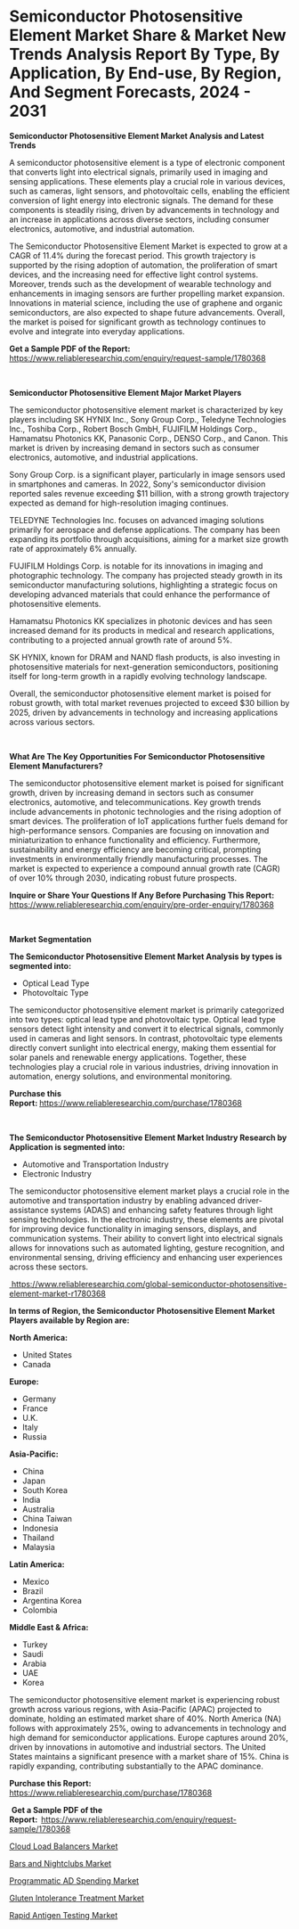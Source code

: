 <p><h1>Semiconductor Photosensitive Element Market Share & Market New Trends Analysis Report By Type, By Application, By End-use, By Region, And Segment Forecasts, 2024 - 2031</h1></p><p><strong>Semiconductor Photosensitive Element Market Analysis and Latest Trends</strong></p>
<p><p>A semiconductor photosensitive element is a type of electronic component that converts light into electrical signals, primarily used in imaging and sensing applications. These elements play a crucial role in various devices, such as cameras, light sensors, and photovoltaic cells, enabling the efficient conversion of light energy into electronic signals. The demand for these components is steadily rising, driven by advancements in technology and an increase in applications across diverse sectors, including consumer electronics, automotive, and industrial automation.</p><p>The Semiconductor Photosensitive Element Market is expected to grow at a CAGR of 11.4% during the forecast period. This growth trajectory is supported by the rising adoption of automation, the proliferation of smart devices, and the increasing need for effective light control systems. Moreover, trends such as the development of wearable technology and enhancements in imaging sensors are further propelling market expansion. Innovations in material science, including the use of graphene and organic semiconductors, are also expected to shape future advancements. Overall, the market is poised for significant growth as technology continues to evolve and integrate into everyday applications.</p></p>
<p><strong>Get a Sample PDF of the Report:&nbsp;</strong> <a href="https://www.reliableresearchiq.com/enquiry/request-sample/1780368?utm_campaign=1159&utm_medium=2&utm_source=Github&utm_content=ia&utm_term=19122024&utm_id=semiconductor-photosensitive-element">https://www.reliableresearchiq.com/enquiry/request-sample/1780368</a></p>
<p>&nbsp;</p>
<p><strong>Semiconductor Photosensitive Element Major Market Players</strong></p>
<p><p>The semiconductor photosensitive element market is characterized by key players including SK HYNIX Inc., Sony Group Corp., Teledyne Technologies Inc., Toshiba Corp., Robert Bosch GmbH, FUJIFILM Holdings Corp., Hamamatsu Photonics KK, Panasonic Corp., DENSO Corp., and Canon. This market is driven by increasing demand in sectors such as consumer electronics, automotive, and industrial applications.</p><p>Sony Group Corp. is a significant player, particularly in image sensors used in smartphones and cameras. In 2022, Sony's semiconductor division reported sales revenue exceeding $11 billion, with a strong growth trajectory expected as demand for high-resolution imaging continues.</p><p>TELEDYNE Technologies Inc. focuses on advanced imaging solutions primarily for aerospace and defense applications. The company has been expanding its portfolio through acquisitions, aiming for a market size growth rate of approximately 6% annually.</p><p>FUJIFILM Holdings Corp. is notable for its innovations in imaging and photographic technology. The company has projected steady growth in its semiconductor manufacturing solutions, highlighting a strategic focus on developing advanced materials that could enhance the performance of photosensitive elements.</p><p>Hamamatsu Photonics KK specializes in photonic devices and has seen increased demand for its products in medical and research applications, contributing to a projected annual growth rate of around 5%.</p><p>SK HYNIX, known for DRAM and NAND flash products, is also investing in photosensitive materials for next-generation semiconductors, positioning itself for long-term growth in a rapidly evolving technology landscape.</p><p>Overall, the semiconductor photosensitive element market is poised for robust growth, with total market revenues projected to exceed $30 billion by 2025, driven by advancements in technology and increasing applications across various sectors.</p></p>
<p>&nbsp;</p>
<p><strong>What Are The Key Opportunities For Semiconductor Photosensitive Element Manufacturers?</strong></p>
<p><p>The semiconductor photosensitive element market is poised for significant growth, driven by increasing demand in sectors such as consumer electronics, automotive, and telecommunications. Key growth trends include advancements in photonic technologies and the rising adoption of smart devices. The proliferation of IoT applications further fuels demand for high-performance sensors. Companies are focusing on innovation and miniaturization to enhance functionality and efficiency. Furthermore, sustainability and energy efficiency are becoming critical, prompting investments in environmentally friendly manufacturing processes. The market is expected to experience a compound annual growth rate (CAGR) of over 10% through 2030, indicating robust future prospects.</p></p>
<p><strong>Inquire or Share Your Questions If Any Before Purchasing This Report:</strong> <a href="https://www.reliableresearchiq.com/enquiry/pre-order-enquiry/1780368?utm_campaign=1159&utm_medium=2&utm_source=Github&utm_content=ia&utm_term=19122024&utm_id=semiconductor-photosensitive-element">https://www.reliableresearchiq.com/enquiry/pre-order-enquiry/1780368</a></p>
<p>&nbsp;</p>
<p><strong>Market Segmentation</strong></p>
<p><strong>The Semiconductor Photosensitive Element Market Analysis by types is segmented into:</strong></p>
<p><ul><li>Optical Lead Type</li><li>Photovoltaic Type</li></ul></p>
<p><p>The semiconductor photosensitive element market is primarily categorized into two types: optical lead type and photovoltaic type. Optical lead type sensors detect light intensity and convert it to electrical signals, commonly used in cameras and light sensors. In contrast, photovoltaic type elements directly convert sunlight into electrical energy, making them essential for solar panels and renewable energy applications. Together, these technologies play a crucial role in various industries, driving innovation in automation, energy solutions, and environmental monitoring.</p></p>
<p><strong>Purchase this Report:&nbsp;</strong><a href="https://www.reliableresearchiq.com/purchase/1780368?utm_campaign=1159&utm_medium=2&utm_source=Github&utm_content=ia&utm_term=19122024&utm_id=semiconductor-photosensitive-element">https://www.reliableresearchiq.com/purchase/1780368</a></p>
<p>&nbsp;</p>
<p><strong>The Semiconductor Photosensitive Element Market Industry Research by Application is segmented into:</strong></p>
<p><ul><li>Automotive and Transportation Industry</li><li>Electronic Industry</li></ul></p>
<p><p>The semiconductor photosensitive element market plays a crucial role in the automotive and transportation industry by enabling advanced driver-assistance systems (ADAS) and enhancing safety features through light sensing technologies. In the electronic industry, these elements are pivotal for improving device functionality in imaging sensors, displays, and communication systems. Their ability to convert light into electrical signals allows for innovations such as automated lighting, gesture recognition, and environmental sensing, driving efficiency and enhancing user experiences across these sectors.</p></p>
<p><a href="https://www.reliableresearchiq.com/global-semiconductor-photosensitive-element-market-r1780368?utm_campaign=1159&utm_medium=2&utm_source=Github&utm_content=ia&utm_term=19122024&utm_id=semiconductor-photosensitive-element">&nbsp;https://www.reliableresearchiq.com/global-semiconductor-photosensitive-element-market-r1780368</a></p>
<p><strong>In terms of Region, the Semiconductor Photosensitive Element Market Players available by Region are:</strong></p>
<p>
    <p> <strong> North America: </strong>
        <ul>
            <li>United States</li>
            <li>Canada</li>
        </ul>
        </p> 
    <p> <strong> Europe: </strong>
        <ul>
            <li>Germany</li>
            <li>France</li>
            <li>U.K.</li>
            <li>Italy</li>
            <li>Russia</li>
        </ul>
        </p> 
    <p> <strong> Asia-Pacific: </strong>
        <ul>
            <li>China</li>
            <li>Japan</li>
            <li>South Korea</li>
            <li>India</li>
            <li>Australia</li>
            <li>China Taiwan</li>
            <li>Indonesia</li>
            <li>Thailand</li>
            <li>Malaysia</li>
        </ul>
        </p> 
    <p> <strong> Latin America: </strong>
        <ul>
            <li>Mexico</li>
            <li>Brazil</li>
            <li>Argentina Korea</li>
            <li>Colombia</li>
        </ul>
        </p> 
    <p> <strong> Middle East & Africa: </strong>
        <ul>
            <li>Turkey</li>
            <li>Saudi</li>
            <li>Arabia</li>
            <li>UAE</li>
            <li>Korea</li>
        </ul>
    </p>
    </p>
<p><p>The semiconductor photosensitive element market is experiencing robust growth across various regions, with Asia-Pacific (APAC) projected to dominate, holding an estimated market share of 40%. North America (NA) follows with approximately 25%, owing to advancements in technology and high demand for semiconductor applications. Europe captures around 20%, driven by innovations in automotive and industrial sectors. The United States maintains a significant presence with a market share of 15%. China is rapidly expanding, contributing substantially to the APAC dominance.</p></p>
<p><strong>Purchase this Report: </strong><a href="https://www.reliableresearchiq.com/purchase/1780368?utm_campaign=1159&utm_medium=2&utm_source=Github&utm_content=ia&utm_term=19122024&utm_id=semiconductor-photosensitive-element">https://www.reliableresearchiq.com/purchase/1780368</a></p>
<p>&nbsp;<strong>Get a Sample PDF of the Report:&nbsp;&nbsp;</strong><a href="https://www.reliableresearchiq.com/enquiry/request-sample/1780368?utm_campaign=1159&utm_medium=2&utm_source=Github&utm_content=ia&utm_term=19122024&utm_id=semiconductor-photosensitive-element">https://www.reliableresearchiq.com/enquiry/request-sample/1780368</a></p>
<p><strong></strong></p>
<p><p><a href="https://www.linkedin.com/pulse/market-growth-potential-forecast-cloud-load-balancers-size-3xbqe?utm_campaign=1159&utm_medium=2&utm_source=Github&utm_content=ia&utm_term=19122024&utm_id=semiconductor-photosensitive-element">Cloud Load Balancers Market</a></p><p><a href="https://www.linkedin.com/pulse/why-bars-nightclubs-market-rise-exploring-4-cagr-key-drivers-6ewqe?utm_campaign=1159&utm_medium=2&utm_source=Github&utm_content=ia&utm_term=19122024&utm_id=semiconductor-photosensitive-element">Bars and Nightclubs Market</a></p><p><a href="https://www.linkedin.com/pulse/programmatic-ad-spending-market-ecosystem-competitive-landscape-p3bme?utm_campaign=1159&utm_medium=2&utm_source=Github&utm_content=ia&utm_term=19122024&utm_id=semiconductor-photosensitive-element">Programmatic AD Spending Market</a></p><p><a href="https://www.linkedin.com/pulse/gluten-intolerance-treatment-market-study-forecasted-cagr-u2k1e?utm_campaign=1159&utm_medium=2&utm_source=Github&utm_content=ia&utm_term=19122024&utm_id=semiconductor-photosensitive-element">Gluten Intolerance Treatment Market</a></p><p><a href="https://www.linkedin.com/pulse/rapid-antigen-testing-market-trends-growth-drivers-demand-supply-swhde?utm_campaign=1159&utm_medium=2&utm_source=Github&utm_content=ia&utm_term=19122024&utm_id=semiconductor-photosensitive-element">Rapid Antigen Testing Market</a></p></p>